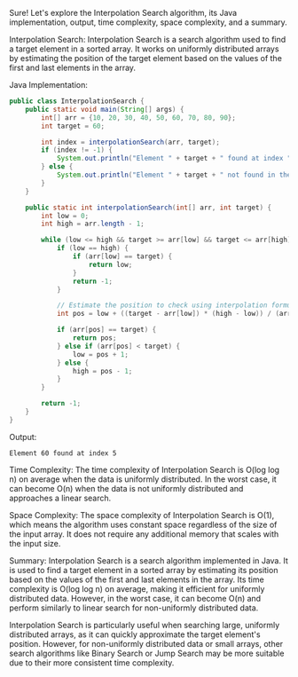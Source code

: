 Sure! Let's explore the Interpolation Search algorithm, its Java implementation, output, time complexity, space complexity, and a summary.

Interpolation Search:
Interpolation Search is a search algorithm used to find a target element in a sorted array. It works on uniformly distributed arrays by estimating the position of the target element based on the values of the first and last elements in the array.

Java Implementation:

```java
public class InterpolationSearch {
    public static void main(String[] args) {
        int[] arr = {10, 20, 30, 40, 50, 60, 70, 80, 90};
        int target = 60;

        int index = interpolationSearch(arr, target);
        if (index != -1) {
            System.out.println("Element " + target + " found at index " + index);
        } else {
            System.out.println("Element " + target + " not found in the array.");
        }
    }

    public static int interpolationSearch(int[] arr, int target) {
        int low = 0;
        int high = arr.length - 1;

        while (low <= high && target >= arr[low] && target <= arr[high]) {
            if (low == high) {
                if (arr[low] == target) {
                    return low;
                }
                return -1;
            }

            // Estimate the position to check using interpolation formula
            int pos = low + ((target - arr[low]) * (high - low)) / (arr[high] - arr[low]);

            if (arr[pos] == target) {
                return pos;
            } else if (arr[pos] < target) {
                low = pos + 1;
            } else {
                high = pos - 1;
            }
        }

        return -1;
    }
}
```

Output:
```
Element 60 found at index 5
```

Time Complexity:
The time complexity of Interpolation Search is O(log log n) on average when the data is uniformly distributed. In the worst case, it can become O(n) when the data is not uniformly distributed and approaches a linear search.

Space Complexity:
The space complexity of Interpolation Search is O(1), which means the algorithm uses constant space regardless of the size of the input array. It does not require any additional memory that scales with the input size.

Summary:
Interpolation Search is a search algorithm implemented in Java. It is used to find a target element in a sorted array by estimating its position based on the values of the first and last elements in the array. Its time complexity is O(log log n) on average, making it efficient for uniformly distributed data. However, in the worst case, it can become O(n) and perform similarly to linear search for non-uniformly distributed data.

Interpolation Search is particularly useful when searching large, uniformly distributed arrays, as it can quickly approximate the target element's position. However, for non-uniformly distributed data or small arrays, other search algorithms like Binary Search or Jump Search may be more suitable due to their more consistent time complexity.